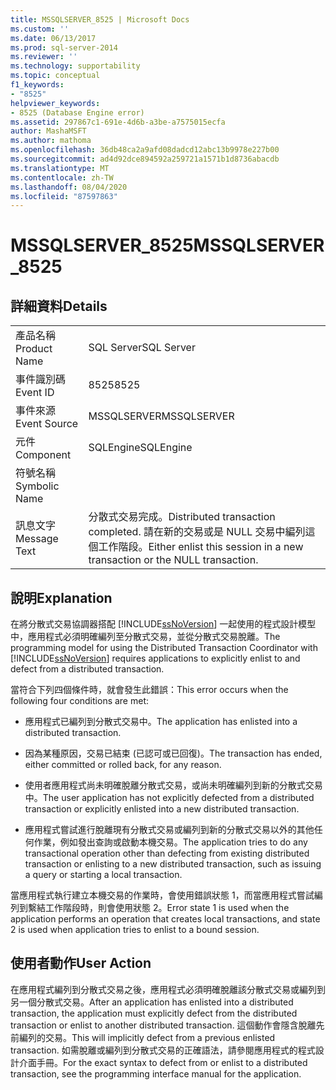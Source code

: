 ```yaml
---
title: MSSQLSERVER_8525 | Microsoft Docs
ms.custom: ''
ms.date: 06/13/2017
ms.prod: sql-server-2014
ms.reviewer: ''
ms.technology: supportability
ms.topic: conceptual
f1_keywords:
- "8525"
helpviewer_keywords:
- 8525 (Database Engine error)
ms.assetid: 297867c1-691e-4d6b-a3be-a7575015ecfa
author: MashaMSFT
ms.author: mathoma
ms.openlocfilehash: 36db48ca2a9afd08dadcd12abc13b9978e227b00
ms.sourcegitcommit: ad4d92dce894592a259721a1571b1d8736abacdb
ms.translationtype: MT
ms.contentlocale: zh-TW
ms.lasthandoff: 08/04/2020
ms.locfileid: "87597863"
---
```

# <a name="mssqlserver_8525"></a><span data-ttu-id="c85eb-102">MSSQLSERVER_8525</span><span class="sxs-lookup"><span data-stu-id="c85eb-102">MSSQLSERVER_8525</span></span>
    
## <a name="details"></a><span data-ttu-id="c85eb-103">詳細資料</span><span class="sxs-lookup"><span data-stu-id="c85eb-103">Details</span></span>  
  
|||  
|-|-|  
|<span data-ttu-id="c85eb-104">產品名稱</span><span class="sxs-lookup"><span data-stu-id="c85eb-104">Product Name</span></span>|<span data-ttu-id="c85eb-105">SQL Server</span><span class="sxs-lookup"><span data-stu-id="c85eb-105">SQL Server</span></span>|  
|<span data-ttu-id="c85eb-106">事件識別碼</span><span class="sxs-lookup"><span data-stu-id="c85eb-106">Event ID</span></span>|<span data-ttu-id="c85eb-107">8525</span><span class="sxs-lookup"><span data-stu-id="c85eb-107">8525</span></span>|  
|<span data-ttu-id="c85eb-108">事件來源</span><span class="sxs-lookup"><span data-stu-id="c85eb-108">Event Source</span></span>|<span data-ttu-id="c85eb-109">MSSQLSERVER</span><span class="sxs-lookup"><span data-stu-id="c85eb-109">MSSQLSERVER</span></span>|  
|<span data-ttu-id="c85eb-110">元件</span><span class="sxs-lookup"><span data-stu-id="c85eb-110">Component</span></span>|<span data-ttu-id="c85eb-111">SQLEngine</span><span class="sxs-lookup"><span data-stu-id="c85eb-111">SQLEngine</span></span>|  
|<span data-ttu-id="c85eb-112">符號名稱</span><span class="sxs-lookup"><span data-stu-id="c85eb-112">Symbolic Name</span></span>||  
|<span data-ttu-id="c85eb-113">訊息文字</span><span class="sxs-lookup"><span data-stu-id="c85eb-113">Message Text</span></span>|<span data-ttu-id="c85eb-114">分散式交易完成。</span><span class="sxs-lookup"><span data-stu-id="c85eb-114">Distributed transaction completed.</span></span> <span data-ttu-id="c85eb-115">請在新的交易或是 NULL 交易中編列這個工作階段。</span><span class="sxs-lookup"><span data-stu-id="c85eb-115">Either enlist this session in a new transaction or the NULL transaction.</span></span>|  
  
## <a name="explanation"></a><span data-ttu-id="c85eb-116">說明</span><span class="sxs-lookup"><span data-stu-id="c85eb-116">Explanation</span></span>  
 <span data-ttu-id="c85eb-117">在將分散式交易協調器搭配 [!INCLUDE[ssNoVersion](../../includes/ssnoversion-md.md)] 一起使用的程式設計模型中，應用程式必須明確編列至分散式交易，並從分散式交易脫離。</span><span class="sxs-lookup"><span data-stu-id="c85eb-117">The programming model for using the Distributed Transaction Coordinator with [!INCLUDE[ssNoVersion](../../includes/ssnoversion-md.md)] requires applications to explicitly enlist to and defect from a distributed transaction.</span></span>  
  
 <span data-ttu-id="c85eb-118">當符合下列四個條件時，就會發生此錯誤：</span><span class="sxs-lookup"><span data-stu-id="c85eb-118">This error occurs when the following four conditions are met:</span></span>  
  
-   <span data-ttu-id="c85eb-119">應用程式已編列到分散式交易中。</span><span class="sxs-lookup"><span data-stu-id="c85eb-119">The application has enlisted into a distributed transaction.</span></span>  
  
-   <span data-ttu-id="c85eb-120">因為某種原因，交易已結束 (已認可或已回復)。</span><span class="sxs-lookup"><span data-stu-id="c85eb-120">The transaction has ended, either committed or rolled back, for any reason.</span></span>  
  
-   <span data-ttu-id="c85eb-121">使用者應用程式尚未明確脫離分散式交易，或尚未明確編列到新的分散式交易中。</span><span class="sxs-lookup"><span data-stu-id="c85eb-121">The user application has not explicitly defected from a distributed transaction or explicitly enlisted into a new distributed transaction.</span></span>  
  
-   <span data-ttu-id="c85eb-122">應用程式嘗試進行脫離現有分散式交易或編列到新的分散式交易以外的其他任何作業，例如發出查詢或啟動本機交易。</span><span class="sxs-lookup"><span data-stu-id="c85eb-122">The application tries to do any transactional operation other than defecting from existing distributed transaction or enlisting to a new distributed transaction, such as issuing a query or starting a local transaction.</span></span>  
  
 <span data-ttu-id="c85eb-123">當應用程式執行建立本機交易的作業時，會使用錯誤狀態 1，而當應用程式嘗試編列到繫結工作階段時，則會使用狀態 2。</span><span class="sxs-lookup"><span data-stu-id="c85eb-123">Error state 1 is used when the application performs an operation that creates local transactions, and state 2 is used when application tries to enlist to a bound session.</span></span>  
  
## <a name="user-action"></a><span data-ttu-id="c85eb-124">使用者動作</span><span class="sxs-lookup"><span data-stu-id="c85eb-124">User Action</span></span>  
 <span data-ttu-id="c85eb-125">在應用程式編列到分散式交易之後，應用程式必須明確脫離該分散式交易或編列到另一個分散式交易。</span><span class="sxs-lookup"><span data-stu-id="c85eb-125">After an application has enlisted into a distributed transaction, the application must explicitly defect from the distributed transaction or enlist to another distributed transaction.</span></span> <span data-ttu-id="c85eb-126">這個動作會隱含脫離先前編列的交易。</span><span class="sxs-lookup"><span data-stu-id="c85eb-126">This will implicitly defect from a previous enlisted transaction.</span></span> <span data-ttu-id="c85eb-127">如需脫離或編列到分散式交易的正確語法，請參閱應用程式的程式設計介面手冊。</span><span class="sxs-lookup"><span data-stu-id="c85eb-127">For the exact syntax to defect from or enlist to a distributed transaction, see the programming interface manual for the application.</span></span>  
  
  
